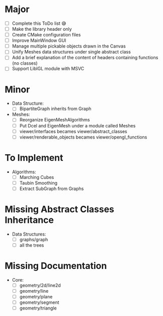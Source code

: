# Major
- [ ] Complete this ToDo list :sweat_smile:
- [ ] Make the library header only
- [ ] Create CMake configuration files
- [ ] Improve MainWindow GUI
- [ ] Manage multiple pickable objects drawn in the Canvas
- [ ] Unify Meshes data structures under single abstract class
- [ ] Add a brief explanation of the content of headers containing functions (no classes)
- [ ] Support LibIGL module with MSVC

# Minor
- Data Structure:
  - [ ] BipartiteGraph inherits from Graph
- Meshes:
  - [ ] Reorganize EigenMeshAlgorithms
  - [ ] Put Dcel and EigenMesh under a module called Meshes
  - [ ] viewer/interfaces becames viewer/abstract_classes
  - [ ] viewer/renderable_objects becames viewer/opengl_functions

# To Implement
- Algorithms:
  - [ ] Marching Cubes
  - [ ] Taubin Smoothing
  - [ ] Extract SubGraph from Graphs

# Missing Abstract Classes Inheritance
- Data Structures:
  - [ ] graphs/graph
  - [ ] all the trees

# Missing Documentation
- Core:
  - [ ] geometry/2d/line2d
  - [ ] geometry/line
  - [ ] geometry/plane
  - [ ] geometry/segment
  - [ ] geometry/triangle
